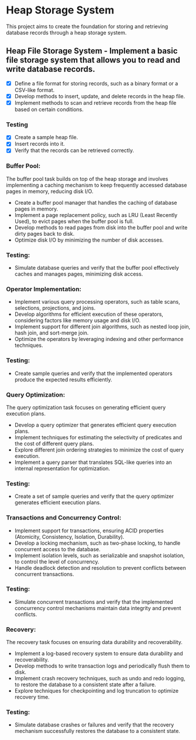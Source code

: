 # Heap Storage System

This project aims to create the foundation for storing and retrieving database records through a heap storage system.

## Heap File Storage System - Implement a basic file storage system that allows you to read and write database records.
- [x] Define a file format for storing records, such as a binary format or a CSV-like format.
- [x] Develop methods to insert, update, and delete records in the heap file.
- [x] Implement methods to scan and retrieve records from the heap file based on certain conditions.

### Testing
- [x] Create a sample heap file.
- [x] Insert records into it.
- [x] Verify that the records can be retrieved correctly.

### Buffer Pool:
The buffer pool task builds on top of the heap storage and involves implementing a caching mechanism to keep frequently accessed database pages in memory, reducing disk I/O.

* Create a buffer pool manager that handles the caching of database pages in memory.
* Implement a page replacement policy, such as LRU (Least Recently Used), to evict pages when the buffer pool is full.
* Develop methods to read pages from disk into the buffer pool and write dirty pages back to disk.
* Optimize disk I/O by minimizing the number of disk accesses.

### Testing: 
* Simulate database queries and verify that the buffer pool effectively caches and manages pages, minimizing disk access.

### Operator Implementation:

* Implement various query processing operators, such as table scans, selections, projections, and joins.
* Develop algorithms for efficient execution of these operators, considering factors like memory usage and disk I/O.
* Implement support for different join algorithms, such as nested loop join, hash join, and sort-merge join.
* Optimize the operators by leveraging indexing and other performance techniques.

### Testing: 
* Create sample queries and verify that the implemented operators produce the expected results efficiently.

### Query Optimization:
The query optimization task focuses on generating efficient query execution plans.

* Develop a query optimizer that generates efficient query execution plans.
* Implement techniques for estimating the selectivity of predicates and the cost of different query plans.
* Explore different join ordering strategies to minimize the cost of query execution.
* Implement a query parser that translates SQL-like queries into an internal representation for optimization.

### Testing:
* Create a set of sample queries and verify that the query optimizer generates efficient execution plans.

### Transactions and Concurrency Control:

* Implement support for transactions, ensuring ACID properties (Atomicity, Consistency, Isolation, Durability).
* Develop a locking mechanism, such as two-phase locking, to handle concurrent access to the database.
* Implement isolation levels, such as serializable and snapshot isolation, to control the level of concurrency.
* Handle deadlock detection and resolution to prevent conflicts between concurrent transactions.
### Testing: 
* Simulate concurrent transactions and verify that the implemented concurrency control mechanisms maintain data integrity and prevent conflicts.

### Recovery:
The recovery task focuses on ensuring data durability and recoverability.

* Implement a log-based recovery system to ensure data durability and recoverability.
* Develop methods to write transaction logs and periodically flush them to disk.
* Implement crash recovery techniques, such as undo and redo logging, to restore the database to a consistent state after a failure.
* Explore techniques for checkpointing and log truncation to optimize recovery time.

### Testing: 
* Simulate database crashes or failures and verify that the recovery mechanism successfully restores the database to a consistent state.